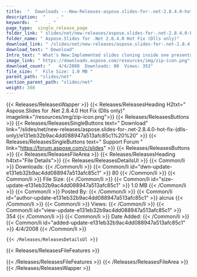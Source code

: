 ```yaml
---
title:  "  Downloads ---New-Releases-aspose.slides-for-.net-2.8.4.0-hot-fix-(dlls-only) . " 
description:  "    . " 
keywords:  "    . " 
page_type:  single_release_page
folder_link: " slides/net/new-releases/aspose.slides-for-.net-2.8.4.0-hot-fix-(dlls-only)/"
folder_name: " Aspose.Slides for .Net 2.8.4.0 Hot Fix (Dlls only)"
download_link: " /slides/net/new-releases/aspose.slides-for-.net-2.8.4.0-hot-fix-(dlls-only)/e131eb32b9ac4dd088947a513afc85c1"
download_text: " Download"
Intro_text: " What's New:Implemented slides cloning inside one presentation for pptx format. I..."
image_link: " https://downloads.aspose.com/resources/img/zip-icon.png"
download_count: "   4/4/2008  Downloads: 80  Views: 353"
file_size: "  File Size: 1.0 MB "
parent_path: "slides/net"
section_parent_path: "slides/net"
weight: 308 
---
```


{{< Releases/ReleasesWapper >}}
  {{< Releases/ReleasesHeading H2txt=" Aspose.Slides for .Net 2.8.4.0 Hot Fix (Dlls only)" imagelink="/resources/img/zip-icon.png">}}
  {{< Releases/ReleasesButtons >}}
    {{< Releases/ReleasesSingleButtons text=" Download" link="/slides/net/new-releases/aspose.slides-for-.net-2.8.4.0-hot-fix-(dlls-only)/e131eb32b9ac4dd088947a513afc85c1%20%20" >}}
    {{< Releases/ReleasesSingleButtons text=" Support Forum " link="https://forum.aspose.com/c/slides" >}}
  {{< Releases/ReleasesButtons >}}
  {{< Releases/ReleasesFileArea >}}
    {{< Releases/ReleasesHeading h4txt="File Details">}}
    {{< Releases/ReleasesDetailsUl >}}
            {{< Common/li  >}} Downloads: {{< /Common/li >}} 
      {{< Common/li id="dwn-update-e131eb32b9ac4dd088947a513afc85c1" >}} 80 {{< /Common/li >}} 
      {{< Common/li  >}} File Size: {{< /Common/li >}} 
      {{< Common/li id="size-update-e131eb32b9ac4dd088947a513afc85c1" >}} 1.0 MB {{< /Common/li >}} 
      {{< Common/li  >}} Posted By: {{< /Common/li >}} 
      {{< Common/li id="author-update-e131eb32b9ac4dd088947a513afc85c1" >}} alcrus {{< /Common/li >}} 
      {{< Common/li  >}} Views: {{< /Common/li >}} 
      {{< Common/li id="view-update-e131eb32b9ac4dd088947a513afc85c1" >}} 354 {{< /Common/li >}} 
      {{< Common/li  >}} Date Added: {{< /Common/li >}} 
      {{< Common/li id="added-update-e131eb32b9ac4dd088947a513afc85c1" >}} 4/4/2008 {{< /Common/li >}} 

    {{< /Releases/ReleasesDetailsUl >}}

  {{< Releases/ReleasesFileFeatures >}}
      
  {{< /Releases/ReleasesFileFeatures >}}
 {{< /Releases/ReleasesFileArea >}}
{{< /Releases/ReleasesWapper >}}


